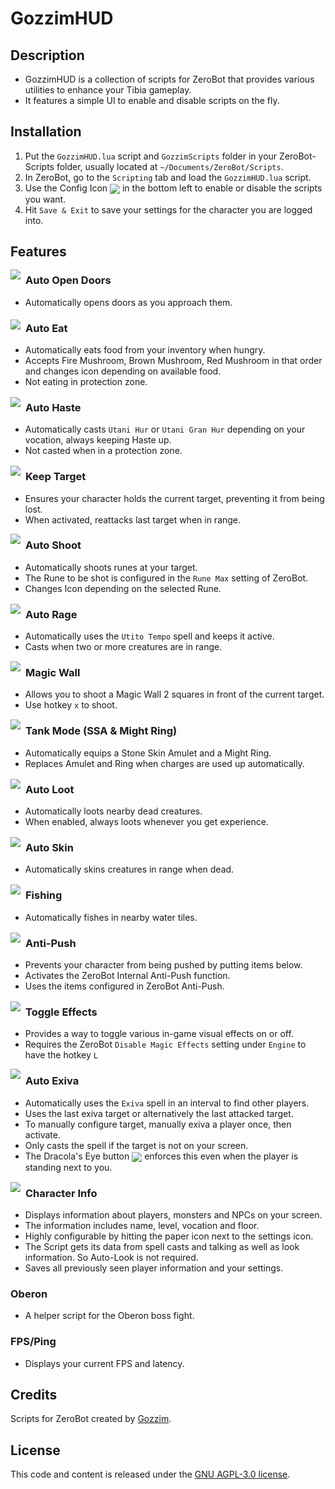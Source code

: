 # GozzimHUD
## Description
- GozzimHUD is a collection of scripts for ZeroBot that provides various utilities to enhance your Tibia gameplay. 
- It features a simple UI to enable and disable scripts on the fly.

## Installation
1. Put the `GozzimHUD.lua` script and `GozzimScripts` folder in your ZeroBot-Scripts folder, usually located at `~/Documents/ZeroBot/Scripts`.
2. In ZeroBot, go to the `Scripting` tab and load the `GozzimHUD.lua` script.
3. Use the Config Icon <img style="vertical-align: middle; align-content: center" src="https://github.com/user-attachments/assets/bbb1b45a-633e-4447-b706-e6110a86c648"> in the bottom left to enable or disable the scripts you want.
4. Hit `Save & Exit` to save your settings for the character you are logged into.

## Features

### <img style="float: left; margin-right: 8px; margin-top: -7px;" src="https://github.com/user-attachments/assets/407075f4-b785-478f-896d-3eb360159656"/> Auto Open Doors
- Automatically opens doors as you approach them.

### <img style="float: left; margin-right: 8px; margin-top: -4px;" src="https://github.com/user-attachments/assets/4d72cc23-c9c6-4de5-890f-43d8a459f6eb"/> Auto Eat
- Automatically eats food from your inventory when hungry.
- Accepts Fire Mushroom, Brown Mushroom, Red Mushroom in that order and changes icon depending on available food.
- Not eating in protection zone.

### <img style="float: left; margin-right: 8px; margin-top: -7px;" src="https://github.com/user-attachments/assets/45f91167-7bae-440d-b40f-cfdc652b2a9d"/> Auto Haste
- Automatically casts `Utani Hur` or `Utani Gran Hur` depending on your vocation, always keeping Haste up.
- Not casted when in a protection zone.

### <img style="float: left; margin-right: 8px; margin-top: -7px;" src="https://github.com/user-attachments/assets/81a74ba0-69f0-4375-8a6c-6748ea46765f"/> Keep Target
- Ensures your character holds the current target, preventing it from being lost.
- When activated, reattacks last target when in range.

### <img style="float: left; margin-right: 8px; margin-top: -8px;" src="https://github.com/user-attachments/assets/ee594a21-409a-4757-8868-cde3040a67da"/> Auto Shoot
- Automatically shoots runes at your target.
- The Rune to be shot is configured in the `Rune Max` setting of ZeroBot.
- Changes Icon depending on the selected Rune.

### <img style="float: left; margin-right: 8px; margin-top: -7px;" src="https://github.com/user-attachments/assets/5c5e5ccf-2d69-44a5-bfa3-fb49ef22fd5c"/> Auto Rage
- Automatically uses the `Utito Tempo` spell and keeps it active.
- Casts when two or more creatures are in range.

### <img style="float: left; margin-right: 8px; margin-top: -8px;" src="https://github.com/user-attachments/assets/a418164b-bb1c-4a4e-be46-42cdc33b46cc"/> Magic Wall
- Allows you to shoot a Magic Wall 2 squares in front of the current target.
- Use hotkey `x` to shoot.

### <img style="float: left; margin-right: 8px; margin-top: -8px;" src="https://github.com/user-attachments/assets/4a92c5db-7a2a-4763-85ad-edf57a9e8c90"/> Tank Mode (SSA & Might Ring)
- Automatically equips a Stone Skin Amulet and a Might Ring.
- Replaces Amulet and Ring when charges are used up automatically.

### <img style="float: left; margin-right: 8px; margin-top: -7px;" src="https://github.com/user-attachments/assets/0e8cf0ab-377e-4054-b2e9-fd14d48967a5"/> Auto Loot
- Automatically loots nearby dead creatures.
- When enabled, always loots whenever you get experience.

### <img style="float: left; margin-right: 8px; margin-top: -7px;" src="https://github.com/user-attachments/assets/d57cc868-05d2-4e9c-972f-9ff1a4d15b64"/> Auto Skin
- Automatically skins creatures in range when dead.

### <img style="float: left; margin-right: 8px; margin-top: -7px;" src="https://github.com/user-attachments/assets/e804b103-fd88-4629-b5f9-450292c560ef"/> Fishing
- Automatically fishes in nearby water tiles.

### <img style="float: left; margin-right: 8px; margin-top: -7px;" src="https://github.com/user-attachments/assets/16b20e1f-7c5d-4ac5-b30d-d1a44108bb84"/> Anti-Push
- Prevents your character from being pushed by putting items below.
- Activates the ZeroBot Internal Anti-Push function.
- Uses the items configured in ZeroBot Anti-Push.

### <img style="float: left; margin-right: 8px; margin-top: -7px;" src="https://github.com/user-attachments/assets/c05435df-4ac3-42b2-805b-4855e11013aa"/> Toggle Effects
- Provides a way to toggle various in-game visual effects on or off.
- Requires the ZeroBot `Disable Magic Effects` setting under `Engine` to have the hotkey `L`

### <img style="float: left; margin-right: 8px; margin-top: -9px;" src="https://github.com/user-attachments/assets/d2a6a563-725e-4be9-b588-ddf737f709b9"/> Auto Exiva
- Automatically uses the `Exiva` spell in an interval to find other players.
- Uses the last exiva target or alternatively the last attacked target.
- To manually configure target, manually exiva a player once, then activate.
- Only casts the spell if the target is not on your screen.
- The Dracola's Eye button <img style="vertical-align: middle;" src="https://github.com/user-attachments/assets/9b5ff0e9-702f-4802-9cf5-07706d9631fd"> enforces this even when the player is standing next to you.

### <img style="float: left; margin-right: 8px; margin-top: -8px;" src="https://github.com/user-attachments/assets/eb50b967-f1f0-46a8-ac52-1bebac05e295"/> Character Info
- Displays information about players, monsters and NPCs on your screen.
- The information includes name, level, vocation and floor.
- Highly configurable by hitting the paper icon next to the settings icon.
- The Script gets its data from spell casts and talking as well as look information. So Auto-Look is not required.
- Saves all previously seen player information and your settings.

### Oberon
- A helper script for the Oberon boss fight.

### FPS/Ping
- Displays your current FPS and latency.

## Credits
Scripts for ZeroBot created by [Gozzim](https://github.com/Gozzim).

## License
This code and content is released under the [GNU AGPL-3.0 license](https://github.com/Gozzim/GozzimHUD/blob/master/LICENSE).
